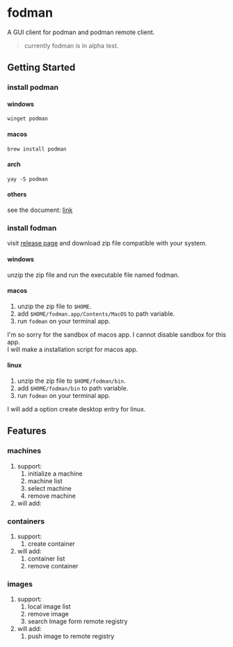 # fodman

A GUI client for podman and podman remote client.

> currently fodman is in alpha test.

## Getting Started

### install podman

#### windows

`winget podman`

#### macos

`brew install podman`

#### arch

`yay -S podman`

#### others

see the document: [link](https://podman.io/getting-started/installation)

### install fodman

visit [release page](https://github.com/snowmerak/fodman/releases) and download zip file compatible with your system.

#### windows

unzip the zip file and run the executable file named fodman.

#### macos

1. unzip the zip file to `$HOME`.
2. add `$HOME/fodman.app/Contents/MacOS` to path variable.
3. run `fodman` on your terminal app.

I'm so sorry for the sandbox of macos app. I cannot disable sandbox for this app.  
I will make a installation script for macos app.

#### linux

1. unzip the zip file to `$HOME/fodman/bin`.
2. add `$HOME/fodman/bin` to path variable.
3. run `fodman` on your terminal app.

I will add a option create desktop entry for linux.

## Features

### machines

1. support: 
   1. initialize a machine
   2. machine list
   3. select machine
   4. remove machine
2. will add:

### containers

1. support: 
   1. create container
2. will add:
   1. container list
   2. remove container

### images

1. support: 
   1. local image list
   2. remove image
   3. search Image form remote registry
2. will add:
   1. push image to remote registry

